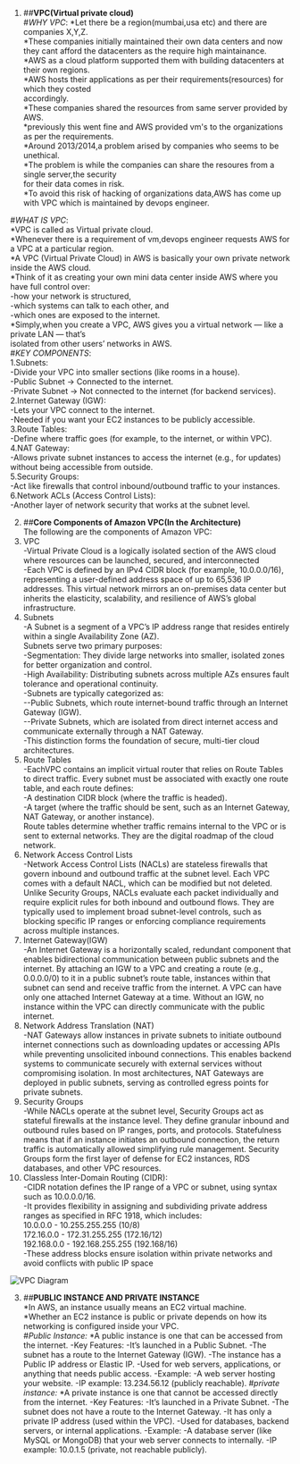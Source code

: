 1. ##**VPC(Virtual private cloud)** <br>
 #*WHY VPC*:
 *Let there be a region(mumbai,usa etc) and there are companies X,Y,Z.<br>
 *These companies initially maintained their own data centers and now they cant afford 
  the datacenters as the require high maintainance.<br>
  *AWS as a cloud platform supported them with building datacenters at their own regions.<br>
  *AWS hosts their applications as per their requirements(resources) for which they costed        
   accordingly.<br>
  *These companies shared the resources from same server provided by AWS.<br>
  *previously this went fine and AWS provided vm's to the organizations as per the requirements.<br>
  *Around 2013/2014,a problem arised by companies who seems to be unethical.<br>
  *The problem is while the companies can share the resoures from a single server,the security  
   for their data comes in risk.<br>
  *To avoid this risk of hacking of organizations data,AWS has come up with VPC which is maintained 
   by devops engineer.<br>

  #*WHAT IS VPC*:<br>
  *VPC is called as Virtual private cloud.<br>
  *Whenever there is a requirement of vm,devops engineer requests AWS for a VPC at a particular 
   region.<br>
  *A VPC (Virtual Private Cloud) in AWS is basically your own private network inside the AWS cloud.<br>
  *Think of it as creating your own mini data center inside AWS where you have full control over:<br>
        -how your network is structured,<br>
        -which systems can talk to each other, and<br>
        -which ones are exposed to the internet.<br>
  *Simply,when you create a VPC, AWS gives you a virtual network — like a private LAN — that’s  
   isolated from other users’ networks in AWS.<br>
  #*KEY COMPONENTS*:<br>
        1.Subnets:<br>
            -Divide your VPC into smaller sections (like rooms in a house).<br>
            -Public Subnet → Connected to the internet.<br>
            -Private Subnet → Not connected to the internet (for backend services).<br>
        2.Internet Gateway (IGW):<br>
            -Lets your VPC connect to the internet.<br>
            -Needed if you want your EC2 instances to be publicly accessible.<br>
        3.Route Tables: <br>
            -Define where traffic goes (for example, to the internet, or within VPC).<br>
        4.NAT Gateway:<br>
            -Allows private subnet instances to access the internet (e.g., for updates) without being 
             accessible from outside.<br>
        5.Security Groups:<br>
            -Act like firewalls that control inbound/outbound traffic to your instances.<br>
        6.Network ACLs (Access Control Lists):<br>
            -Another layer of network security that works at the subnet level.<br>
        
2. ##**Core Components of Amazon VPC(In the Architecture)**<br>
The following are the components of Amazon VPC:<br>
1. VPC<br>
-Virtual Private Cloud is a logically isolated section of the AWS cloud where resources can be launched, secured, and interconnected<br>
-Each VPC is defined by an IPv4 CIDR block (for example, 10.0.0.0/16), representing a user-defined address space of up to 65,536 IP addresses. This virtual network mirrors an on-premises data center but inherits the elasticity, scalability, and resilience of AWS’s global infrastructure.<br>
2. Subnets<br>
-A Subnet is a segment of a VPC’s IP address range that resides entirely within a single Availability Zone (AZ).<br>
Subnets serve two primary purposes:<br>
-Segmentation: They divide large networks into smaller, isolated zones for better organization and control.<br>
-High Availability: Distributing subnets across multiple AZs ensures fault tolerance and operational continuity.<br>
-Subnets are typically categorized as:<br>
    --Public Subnets, which route internet-bound traffic through an Internet Gateway (IGW).<br>
    --Private Subnets, which are isolated from direct internet access and communicate externally through a NAT Gateway.<br>
-This distinction forms the foundation of secure, multi-tier cloud architectures.<br>
3. Route Tables<br>
-EachVPC contains an implicit virtual router that relies on Route Tables to direct traffic. Every subnet must be associated with exactly one route table, and each route defines:<br>
-A destination CIDR block (where the traffic is headed).<br>
-A target (where the traffic should be sent, such as an Internet Gateway, NAT Gateway, or another instance).<br>
Route tables determine whether traffic remains internal to the VPC or is sent to external networks. They are the digital roadmap of the cloud network.<br>
4. Network Access Control Lists<br>
-Network Access Control Lists (NACLs) are stateless firewalls that govern inbound and outbound traffic at the subnet level. Each VPC comes with a default NACL, which can be modified but not deleted. Unlike Security Groups, NACLs evaluate each packet individually and require explicit rules for both inbound and outbound flows. They are typically used to implement broad subnet-level controls, such as blocking specific IP ranges or enforcing compliance requirements across multiple instances.<br>
5. Internet Gateway(IGW)<br>
-An Internet Gateway is a horizontally scaled, redundant component that enables bidirectional communication between public subnets and the internet. By attaching an IGW to a VPC and creating a route (e.g., 0.0.0.0/0) to it in a public subnet’s route table, instances within that subnet can send and receive traffic from the internet. A VPC can have only one attached Internet Gateway at a time. Without an IGW, no instance within the VPC can directly communicate with the public internet.<br>
6. Network Address Translation (NAT)<br>
-NAT Gateways allow instances in private subnets to initiate outbound internet connections such as downloading updates or accessing APIs while preventing unsolicited inbound connections. This enables backend systems to communicate securely with external services without compromising isolation. In most architectures, NAT Gateways are deployed in public subnets, serving as controlled egress points for private subnets.<br>
7. Security Groups<br>
-While NACLs operate at the subnet level, Security Groups act as stateful firewalls at the instance level. They define granular inbound and outbound rules based on IP ranges, ports, and protocols. Statefulness means that if an instance initiates an outbound connection, the return traffic is automatically allowed simplifying rule management. Security Groups form the first layer of defense for EC2 instances, RDS databases, and other VPC resources.<br>
8. Classless Inter-Domain Routing (CIDR):<br>
-CIDR notation defines the IP range of a VPC or subnet, using syntax such as 10.0.0.0/16.<br>
-It provides flexibility in assigning and subdividing private address ranges as specified in RFC 1918, which includes:<br>
    10.0.0.0 - 10.255.255.255 (10/8)<br>
    172.16.0.0 - 172.31.255.255 (172.16/12)<br>
    192.168.0.0 - 192.168.255.255 (192.168/16)<br>
-These address blocks ensure isolation within private networks and avoid conflicts with public IP space<br>

![VPC Diagram](https://media.geeksforgeeks.org/wp-content/uploads/20230414094756/aws-vpc-(1).png "AWS VPC Architecture")

3. ##**PUBLIC INSTANCE AND PRIVATE INSTANCE**<br>
    *In AWS, an instance usually means an EC2 virtual machine.<br>
    *Whether an EC2 instance is public or private depends on how its networking is configured inside your VPC.<br>
    #*Public Instance:*
        *A public instance is one that can be accessed from the internet.
    -Key Features:
        -It’s launched in a Public Subnet.
        -The subnet has a route to the Internet Gateway (IGW).
        -The instance has a Public IP address or Elastic IP.
        -Used for web servers, applications, or anything that needs public access.
    -Example:
        -A web server hosting your website.
        -IP example: 13.234.56.12 (publicly reachable).
    #*private instance:*
        *A private instance is one that cannot be accessed directly from the internet.
    -Key Features:
        -It’s launched in a Private Subnet.
        -The subnet does not have a route to the Internet Gateway.
        -It has only a private IP address (used within the VPC).
        -Used for databases, backend servers, or internal applications.
    -Example:
        -A database server (like MySQL or MongoDB) that your web server connects to internally.
        -IP example: 10.0.1.5 (private, not reachable publicly).



